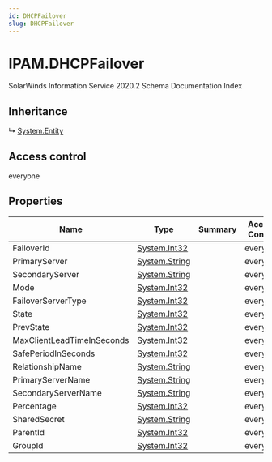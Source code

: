 ```yaml
---
id: DHCPFailover
slug: DHCPFailover
---
```


# IPAM.DHCPFailover

SolarWinds Information Service 2020.2 Schema Documentation Index

## Inheritance

↳ [System.Entity](./../System/Entity)

## Access control

everyone

## Properties

| Name | Type | Summary | Access Control |
| ------ | ------ | ------ | ------ |
| FailoverId | [System.Int32](https://docs.microsoft.com/en-us/dotnet/api/system.int32) |  | everyone |
| PrimaryServer | [System.String](https://docs.microsoft.com/en-us/dotnet/api/system.string) |  | everyone |
| SecondaryServer | [System.String](https://docs.microsoft.com/en-us/dotnet/api/system.string) |  | everyone |
| Mode | [System.Int32](https://docs.microsoft.com/en-us/dotnet/api/system.int32) |  | everyone |
| FailoverServerType | [System.Int32](https://docs.microsoft.com/en-us/dotnet/api/system.int32) |  | everyone |
| State | [System.Int32](https://docs.microsoft.com/en-us/dotnet/api/system.int32) |  | everyone |
| PrevState | [System.Int32](https://docs.microsoft.com/en-us/dotnet/api/system.int32) |  | everyone |
| MaxClientLeadTimeInSeconds | [System.Int32](https://docs.microsoft.com/en-us/dotnet/api/system.int32) |  | everyone |
| SafePeriodInSeconds | [System.Int32](https://docs.microsoft.com/en-us/dotnet/api/system.int32) |  | everyone |
| RelationshipName | [System.String](https://docs.microsoft.com/en-us/dotnet/api/system.string) |  | everyone |
| PrimaryServerName | [System.String](https://docs.microsoft.com/en-us/dotnet/api/system.string) |  | everyone |
| SecondaryServerName | [System.String](https://docs.microsoft.com/en-us/dotnet/api/system.string) |  | everyone |
| Percentage | [System.Int32](https://docs.microsoft.com/en-us/dotnet/api/system.int32) |  | everyone |
| SharedSecret | [System.String](https://docs.microsoft.com/en-us/dotnet/api/system.string) |  | everyone |
| ParentId | [System.Int32](https://docs.microsoft.com/en-us/dotnet/api/system.int32) |  | everyone |
| GroupId | [System.Int32](https://docs.microsoft.com/en-us/dotnet/api/system.int32) |  | everyone |

